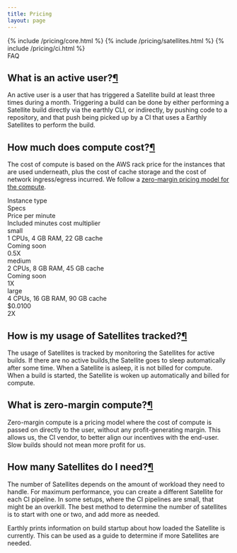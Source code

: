 ```yaml
---
title: Pricing
layout: page
---
```


<link rel="stylesheet" href="/assets/css/subpage.css">

<div class="grid grid-cols-1 gap-2 lg:grid-cols-3 mb-12">
  {% include /pricing/core.html  %}
  {% include /pricing/satellites.html  %}
  {% include /pricing/ci.html  %}
</div>

<div class="text-3xl font-semibold mt-10"> FAQ</div>

<h2 class="text-2xl font-semibold mb-5 mt-20" id="what-is-an-active-user">What is an active user?<span class="hide"><a href="#what-is-an-active-user">¶</a></span></h2>

An active user is a user that has triggered a Satellite build at least three times during a month. Triggering a build can be done by either performing a Satellite build directly via the earthly CLI, or indirectly, by pushing code to a repository, and that push being picked up by a CI that uses a Earthly Satellites to perform the build.

<h2 class="text-2xl font-semibold mb-5 mt-10" id="compute">How much does compute cost?<span class="hide"><a href="#compute">¶</a></span></h2>

The cost of compute is based on the AWS rack price for the instances that are used underneath, plus the cost of cache storage and the cost of network ingress/egress incurred. We follow a [zero-margin pricing model for the compute](#zero-margin-compute).

<div class="grid grid-cols-4">
<div class="font-semibold text-xl border-b flex">Instance type</div>
<div class="font-semibold text-xl border-b flex">Specs </div>
<div class="font-semibold text-xl border-b flex">Price per minute</div>
<div class="font-semibold text-xl border-b flex">Included minutes cost multiplier</div>
</div>

<div class="grid grid-cols-4 border-b">
<div class="py-4"><span class="font-semibold">small</span></div>
<div class="py-4">1 CPUs, 4 GB RAM, 22 GB cache</div>
<div class="py-4">Coming soon</div>
<div class="py-4">0.5X</div>
</div>

<div class="grid grid-cols-4 border-b">
<div class="py-4"><span class="font-semibold">medium</span></div>
<div class="py-4">2 CPUs, 8 GB RAM, 45 GB cache</div>
<div class="py-4">Coming soon</div>
<div class="py-4">1X</div>
</div>

<div class="grid grid-cols-4">
<div class="py-4"><span class="font-semibold">large</span></div>
<div class="py-4">4 CPUs, 16 GB RAM, 90 GB cache</div>
<div class="py-4">$0.0100</div>
<div class="py-4">2X</div>
</div>

<h2 class="text-2xl font-semibold mb-5 mt-20" id="usage-tracked">How is my usage of Satellites tracked?<span class="hide"><a href="#usage-tracked">¶</a></span></h2>

The usage of Satellites is tracked by monitoring the Satellites for active builds. If there are no active builds,the Satellite goes to sleep automatically after some time. When a Satellite is asleep, it is not billed for compute. When a build is started, the Satellite is woken up automatically and billed for compute.

<h2 class="text-2xl font-semibold mb-5 mt-20" id="zero-margin-compute">What is zero-margin compute?<span class="hide"><a href="#zero-margin-compute">¶</a></span></h2>

Zero-margin compute is a pricing model where the cost of compute is passed on directly to the user, without any profit-generating margin. This allows us, the CI vendor, to better align our incentives with the end-user. Slow builds should not mean more profit for us.

<h2 class="text-2xl font-semibold mb-5 mt-20" id="how-many-satellites">How many Satellites do I need?<span class="hide"><a href="#how-many-satellites">¶</a></span></h2>

The number of Satellites depends on the amount of workload they need to handle. For maximum performance, you can create a different Satellite for each CI pipeline. In some setups, where the CI pipelines are small, that might be an overkill. The best method to determine the number of satellites is to start with one or two, and add more as needed.

Earthly prints information on build startup about how loaded the Satellite is currently. This can be used as a guide to determine if more Satellites are needed.
